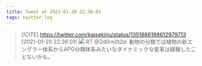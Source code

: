 ```yaml
---
title: Tweet at 2021-01-20 22:36:01
tags: twitter_log
---
```


> [!CITE] https://twitter.com/kaisekiriu/status/1351886198612979713 (2021-01-20 22:36:01)
> ![](https://twitter.com/kaisekiriu/status/1351886198612979713)
> RT @2d0rn0t2d: 動物の分類では植物の新エングラー体系からAPG分類体系みたいなダイナミックな変革は経験したことないかも。
